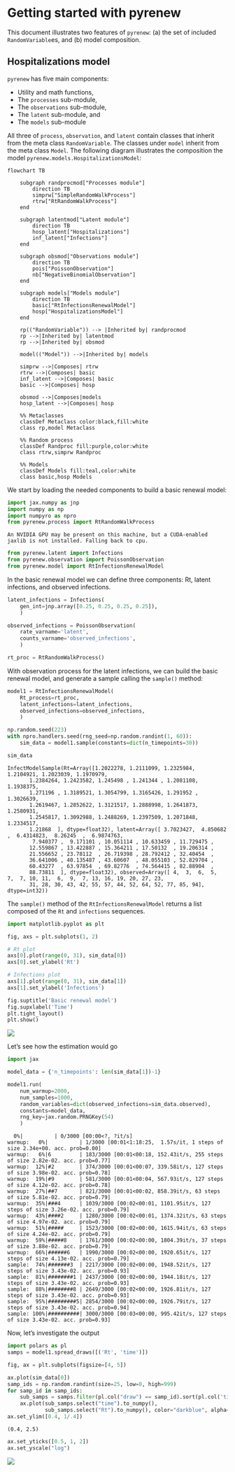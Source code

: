 # Getting started with pyrenew


This document illustrates two features of `pyrenew`: (a) the set of
included `RandomVariable`es, and (b) model composition.

## Hospitalizations model

`pyrenew` has five main components:

- Utility and math functions,
- The `processes` sub-module,
- The `observations` sub-module,
- The `latent` sub-module, and
- The `models` sub-module

All three of `process`, `observation`, and `latent` contain classes that
inherit from the meta class `RandomVariable`. The classes under `model`
inherit from the meta class `Model`. The following diagram illustrates
the composition the model `pyrenew.models.HospitalizationsModel`:

``` mermaid
flowchart TB

    subgraph randprocmod["Processes module"]
        direction TB
        simprw["SimpleRandomWalkProcess"]
        rtrw["RtRandomWalkProcess"]
    end

    subgraph latentmod["Latent module"]
        direction TB
        hosp_latent["Hospitalizations"]
        inf_latent["Infections"]
    end

    subgraph obsmod["Observations module"]
        direction TB
        pois["PoissonObservation"]
        nb["NegativeBinomialObservation"]
    end

    subgraph models["Models module"]
        direction TB
        basic["RtInfectionsRenewalModel"]
        hosp["HospitalizationsModel"]
    end

    rp(("RandomVariable")) --> |Inherited by| randprocmod
    rp -->|Inherited by| latentmod
    rp -->|Inherited by| obsmod

    model(("Model")) -->|Inherited by| models

    simprw -->|Composes| rtrw
    rtrw -->|Composes| basic
    inf_latent -->|Composes| basic
    basic -->|Composes| hosp

    obsmod -->|Composes|models
    hosp_latent -->|Composes| hosp

    %% Metaclasses
    classDef Metaclass color:black,fill:white
    class rp,model Metaclass

    %% Random process
    classDef Randproc fill:purple,color:white
    class rtrw,simprw Randproc

    %% Models
    classDef Models fill:teal,color:white
    class basic,hosp Models
```

We start by loading the needed components to build a basic renewal
model:

``` python
import jax.numpy as jnp
import numpy as np
import numpyro as npro
from pyrenew.process import RtRandomWalkProcess
```

    An NVIDIA GPU may be present on this machine, but a CUDA-enabled jaxlib is not installed. Falling back to cpu.

``` python
from pyrenew.latent import Infections
from pyrenew.observation import PoissonObservation
from pyrenew.model import RtInfectionsRenewalModel
```

In the basic renewal model we can define three components: Rt, latent
infections, and observed infections.

``` python
latent_infections = Infections(
    gen_int=jnp.array([0.25, 0.25, 0.25, 0.25]),
    )

observed_infections = PoissonObservation(
    rate_varname='latent',
    counts_varname='observed_infections',
    )

rt_proc = RtRandomWalkProcess()
```

With observation process for the latent infections, we can build the
basic renewal model, and generate a sample calling the `sample()`
method:

``` python
model1 = RtInfectionsRenewalModel(
    Rt_process=rt_proc,
    latent_infections=latent_infections,
    observed_infections=observed_infections,
    )

np.random.seed(223)
with npro.handlers.seed(rng_seed=np.random.randint(1, 60)):
    sim_data = model1.sample(constants=dict(n_timepoints=30))

sim_data
```

    InfectModelSample(Rt=Array([1.2022278, 1.2111099, 1.2325984, 1.2104921, 1.2023039, 1.1970979,
           1.2384264, 1.2423582, 1.245498 , 1.241344 , 1.2081108, 1.1938375,
           1.271196 , 1.3189521, 1.3054799, 1.3165426, 1.291952 , 1.3026639,
           1.2619467, 1.2852622, 1.3121517, 1.2888998, 1.2641873, 1.2580931,
           1.2545817, 1.3092988, 1.2488269, 1.2397509, 1.2071848, 1.2334517,
           1.21868  ], dtype=float32), latent=Array([ 3.7023427,  4.850682 ,  6.4314823,  8.26245  ,  6.9874763,
            7.940377 ,  9.171101 , 10.051114 , 10.633459 , 11.729475 ,
           12.559867 , 13.422887 , 15.364211 , 17.50132  , 19.206314 ,
           21.556652 , 23.78112  , 26.719398 , 28.792412 , 32.40454  ,
           36.641006 , 40.135487 , 43.60607  , 48.055103 , 52.829704 ,
           60.43277  , 63.97854  , 69.82776  , 74.564415 , 82.88904  ,
           88.73811  ], dtype=float32), observed=Array([ 4,  3,  6,  5,  7,  7, 10, 11,  6,  9,  7, 13, 16, 19, 20, 27, 23,
           31, 28, 30, 43, 42, 55, 57, 44, 52, 64, 52, 77, 85, 94],      dtype=int32))

The `sample()` method of the `RtInfectionsRenewalModel` returns a list
composed of the `Rt` and `infections` sequences.

``` python
import matplotlib.pyplot as plt

fig, axs = plt.subplots(1, 2)

# Rt plot
axs[0].plot(range(0, 31), sim_data[0])
axs[0].set_ylabel('Rt')

# Infections plot
axs[1].plot(range(0, 31), sim_data[1])
axs[1].set_ylabel('Infections')

fig.suptitle('Basic renewal model')
fig.supxlabel('Time')
plt.tight_layout()
plt.show()
```

![](getting-started_files/figure-commonmark/basic-fig-1.png)

Let’s see how the estimation would go

``` python
import jax

model_data = {'n_timepoints': len(sim_data[1])-1}

model1.run(
    num_warmup=2000,
    num_samples=1000,
    random_variables=dict(observed_infections=sim_data.observed),
    constants=model_data,
    rng_key=jax.random.PRNGKey(54)
    )
```


      0%|          | 0/3000 [00:00<?, ?it/s]
    warmup:   0%|          | 1/3000 [00:01<1:18:25,  1.57s/it, 1 steps of size 2.34e+00. acc. prob=0.00]
    warmup:   6%|6         | 183/3000 [00:01<00:18, 152.43it/s, 255 steps of size 2.82e-02. acc. prob=0.77]
    warmup:  12%|#2        | 374/3000 [00:01<00:07, 339.58it/s, 127 steps of size 3.98e-02. acc. prob=0.78]
    warmup:  19%|#9        | 581/3000 [00:01<00:04, 567.93it/s, 127 steps of size 4.12e-02. acc. prob=0.78]
    warmup:  27%|##7       | 821/3000 [00:01<00:02, 858.39it/s, 63 steps of size 5.81e-02. acc. prob=0.79]
    warmup:  35%|###4      | 1039/3000 [00:02<00:01, 1101.95it/s, 127 steps of size 3.26e-02. acc. prob=0.79]
    warmup:  43%|####2     | 1280/3000 [00:02<00:01, 1374.32it/s, 63 steps of size 4.97e-02. acc. prob=0.79]
    warmup:  51%|#####     | 1523/3000 [00:02<00:00, 1615.94it/s, 63 steps of size 4.24e-02. acc. prob=0.79]
    warmup:  59%|#####8    | 1761/3000 [00:02<00:00, 1804.39it/s, 37 steps of size 3.88e-02. acc. prob=0.79]
    warmup:  66%|######6   | 1990/3000 [00:02<00:00, 1920.65it/s, 127 steps of size 4.13e-02. acc. prob=0.79]
    sample:  74%|#######3  | 2217/3000 [00:02<00:00, 1948.52it/s, 127 steps of size 3.43e-02. acc. prob=0.93]
    sample:  81%|########1 | 2437/3000 [00:02<00:00, 1944.18it/s, 127 steps of size 3.43e-02. acc. prob=0.93]
    sample:  88%|########8 | 2649/3000 [00:02<00:00, 1926.81it/s, 127 steps of size 3.43e-02. acc. prob=0.93]
    sample:  95%|#########5| 2854/3000 [00:02<00:00, 1926.79it/s, 127 steps of size 3.43e-02. acc. prob=0.94]
    sample: 100%|##########| 3000/3000 [00:03<00:00, 995.42it/s, 127 steps of size 3.43e-02. acc. prob=0.93]

Now, let’s investigate the output

``` python
import polars as pl
samps = model1.spread_draws([('Rt', 'time')])

fig, ax = plt.subplots(figsize=[4, 5])

ax.plot(sim_data[0])
samp_ids = np.random.randint(size=25, low=0, high=999)
for samp_id in samp_ids:
    sub_samps = samps.filter(pl.col("draw") == samp_id).sort(pl.col('time'))
    ax.plot(sub_samps.select("time").to_numpy(),
            sub_samps.select("Rt").to_numpy(), color="darkblue", alpha=0.1)
ax.set_ylim([0.4, 1/.4])
```

    (0.4, 2.5)

``` python
ax.set_yticks([0.5, 1, 2])
ax.set_yscale("log")
```

![](getting-started_files/figure-commonmark/output-rt-3.png)
